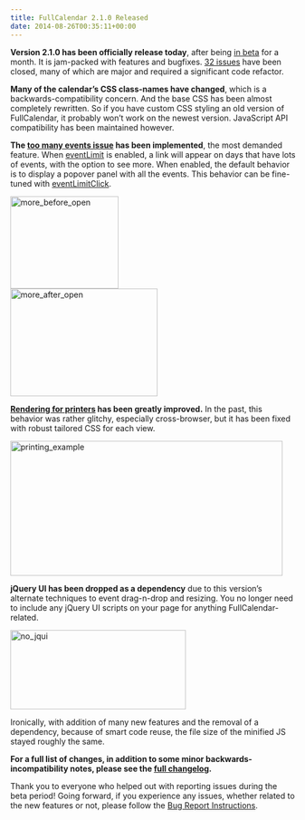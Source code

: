 ```yaml
---
title: FullCalendar 2.1.0 Released
date: 2014-08-26T00:35:11+00:00
---
```


**Version 2.1.0 has been officially release today**, after being [in beta](http://blog.arshaw.com/1/post/2014/07/fullcalendar-210-beta.html) for a month. It is jam-packed with features and bugfixes. [32 issues](https://code.google.com/p/fullcalendar/issues/list?can=1&q=milestone%3Dskeleton) have been closed, many of which are major and required a significant code refactor.

**Many of the calendar&#8217;s CSS class-names have changed**, which is a backwards-compatibility concern. And the base CSS has been almost completely rewritten. So if you have custom CSS styling an old version of FullCalendar, it probably won&#8217;t work on the newest version. JavaScript API compatibility has been maintained however.

**The [too many events issue](https://code.google.com/p/fullcalendar/issues/detail?id=304) has been implemented**, the most demanded feature. When [eventLimit](http://arshaw.com/fullcalendar/docs/display/eventLimit/) is enabled, a link will appear on days that have lots of events, with the option to see more. When enabled, the default behavior is to display a popover panel with all the events. This behavior can be fine-tuned with [eventLimitClick](http://arshaw.com/fullcalendar/docs/display/eventLimitClick/).

<img class="alignnone wp-image-91 size-full" style="vertical-align: top;" src="{{ site.baseurl }}/assets/images/blog/2014/08/more_before_open.gif" alt="more_before_open" width="191" height="163" />                 <img class="alignnone wp-image-92 size-full"  src="{{ site.baseurl }}/assets/images/blog/2014/08/more_after_open.gif" alt="more_after_open" width="260" height="190" />

**[Rendering for printers](https://code.google.com/p/fullcalendar/issues/detail?id=35) has been greatly improved.** In the past, this behavior was rather glitchy, especially cross-browser, but it has been fixed with robust tailored CSS for each view.

[<img src="{{ site.baseurl }}/assets/images/blog/2014/08/printing_example.gif" alt="printing_example" width="481" height="238" />](/assets/images/blog/2014/08/printing_example.gif)

**jQuery UI has been dropped as a dependency** due to this version&#8217;s alternate techniques to event drag-n-drop and resizing. You no longer need to include any jQuery UI scripts on your page for anything FullCalendar-related.

[<img src="{{ site.baseurl }}/assets/images/blog/2014/08/no_jqui.gif" alt="no_jqui" width="310" height="140" />](/assets/images/blog/2014/08/no_jqui.gif)

Ironically, with addition of many new features and the removal of a dependency, because of smart code reuse, the file size of the minified JS stayed roughly the same.

**For a full list of changes, in addition to some minor backwards-incompatibility notes, please see the [full changelog](https://github.com/arshaw/fullcalendar/releases/tag/v2.1.0).**

Thank you to everyone who helped out with reporting issues during the beta period! Going forward, if you experience any issues, whether related to the new features or not, please follow the [Bug Report Instructions](http://arshaw.com/fullcalendar/wiki/Reporting-Bugs/).
